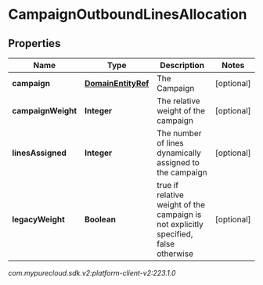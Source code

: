 # CampaignOutboundLinesAllocation


## Properties

| Name | Type | Description | Notes |
| ------------ | ------------- | ------------- | ------------- |
| **campaign** | [**DomainEntityRef**](DomainEntityRef) | The Campaign |  [optional] |
| **campaignWeight** | **Integer** | The relative weight of the campaign |  [optional] |
| **linesAssigned** | **Integer** | The number of lines dynamically assigned to the campaign |  [optional] |
| **legacyWeight** | **Boolean** | true if relative weight of the campaign is not explicitly specified, false otherwise |  [optional] |




_com.mypurecloud.sdk.v2:platform-client-v2:223.1.0_
